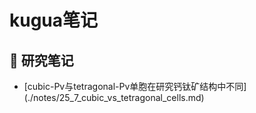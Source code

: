 # kugua笔记

## 📘 研究笔记
- [cubic-Pv与tetragonal-Pv单胞在研究钙钛矿结构中不同] (./notes/25_7_cubic_vs_tetragonal_cells.md)
